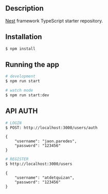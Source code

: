 ## Description

[Nest](https://github.com/nestjs/nest) framework TypeScript starter repository.

## Installation

```bash
$ npm install
```

## Running the app

```bash
# development
$ npm run start

# watch mode
$ npm run start:dev
```

## API AUTH

```bash
# LOGIN
$ POST: http://localhost:3000/users/auth

```

```
{
	"username": "jaon.paredes",
	"password": "123456"
}
```
```bash
# REGISTER
$ http://localhost:3000/users

```

```
{
	"username": "atdetquizan",
	"password": "123456"
}
```
